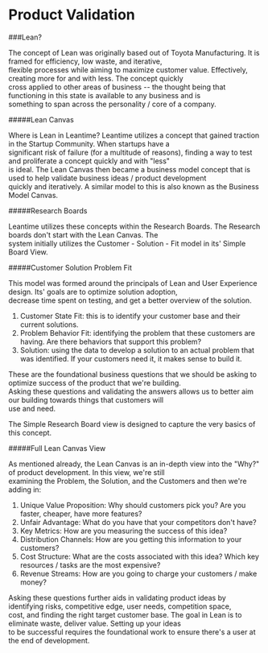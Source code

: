 # Product Validation

###Lean?

The concept of Lean was originally based out of Toyota Manufacturing.  It is framed for efficiency, low waste, and iterative,  
flexible processes while aiming to maximize customer value.  Effectively, creating more for and with less.  The concept quickly  
cross applied to other areas of business -- the thought being that functioning in this state is available to any business and is  
something to span across the personality / core of a company.

#####Lean Canvas

Where is Lean in Leantime?  Leantime utilizes a concept that gained traction in the Startup Community.  When startups have a  
significant risk of failure (for a multitude of reasons), finding a way to test and proliferate a concept quickly and with "less"  
is ideal.  The Lean Canvas then became a business model concept that is used to help validate business ideas / product development   
quickly and iteratively.  A similar model to this is also known as the Business Model Canvas.

#####Research Boards

Leantime utilizes these concepts within the Research Boards.  The Research boards don't start with the Lean Canvas.  The  
system initially utilizes the Customer - Solution - Fit model in its' Simple Board View.    

#####Customer Solution Problem Fit

This model was formed around the principals of Lean and User Experience design.  Its' goals are to optimize solution adoption,   
decrease time spent on testing, and get a better overview of the solution.  

1. Customer State Fit: this is to identify your customer base and their current solutions.
2. Problem Behavior Fit: identifying the problem that these customers are having.  Are there behaviors that support this problem?
3. Solution: using the data to develop a solution to an actual problem that was identified.  If your customers need it, it makes sense to build it.  

These are the foundational business questions that we should be asking to optimize success of the product that we're building.  
Asking these questions and validating the answers allows us to better aim our building towards things that customers will  
use and need.  

The Simple Research Board view is designed to capture the very basics of this concept.

#####Full Lean Canvas View

As mentioned already, the Lean Canvas is an in-depth view into the "Why?" of product development.  In this view, we're still  
examining the Problem, the Solution, and the Customers and then we're adding in: 

1. Unique Value Proposition: Why should customers pick you?  Are you faster, cheaper, have more features?
2. Unfair Advantage: What do you have that your competitors don't have?
3. Key Metrics:  How are you measuring the success of this idea? 
4. Distribution Channels:  How are you getting this information to your customers? 
5. Cost Structure: What are the costs associated with this idea? Which key resources / tasks are the most expensive?
6. Revenue Streams:  How are you going to charge your customers / make money? 

Asking these questions further aids in validating product ideas by identifying risks, competitive edge, user needs, competition space,  
cost, and finding the right target customer base.  The goal in Lean is to eliminate waste, deliver value.  Setting up your ideas  
to be successful requires the foundational work to ensure there's a user at the end of development.

